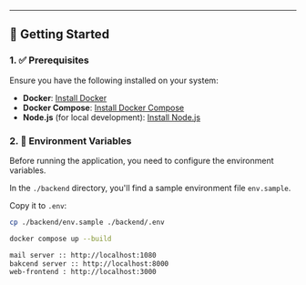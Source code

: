 ---

## 🚀 Getting Started

### 1. ✅ Prerequisites

Ensure you have the following installed on your system:
- **Docker**: [Install Docker](https://docs.docker.com/get-docker/)
- **Docker Compose**: [Install Docker Compose](https://docs.docker.com/compose/install/)
- **Node.js** (for local development): [Install Node.js](https://nodejs.org/)

### 2. 🔑 Environment Variables

Before running the application, you need to configure the environment variables. 

In the `./backend` directory, you'll find a sample environment file `env.sample`. 

Copy it to `.env`:

```bash
cp ./backend/env.sample ./backend/.env

docker compose up --build

mail server :: http://localhost:1080
bakcend server :: http://localhost:8000
web-frontend : http://localhost:3000

